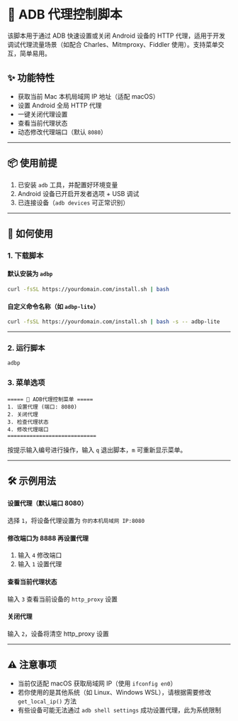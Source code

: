 # 📱 ADB 代理控制脚本

该脚本用于通过 ADB 快速设置或关闭 Android 设备的 HTTP 代理，适用于开发调试代理流量场景（如配合 Charles、Mitmproxy、Fiddler 使用）。支持菜单交互，简单易用。

## ✨ 功能特性

* 获取当前 Mac 本机局域网 IP 地址（适配 macOS）
* 设置 Android 全局 HTTP 代理
* 一键关闭代理设置
* 查看当前代理状态
* 动态修改代理端口（默认 `8080`）

---

## 📦 使用前提

1. 已安装 `adb` 工具，并配置好环境变量
2. Android 设备已开启开发者选项 + USB 调试
3. 已连接设备（`adb devices` 可正常识别）

---

## 🚀 如何使用

### 1. 下载脚本

#### 默认安装为 `adbp`

```bash
curl -fsSL https://yourdomain.com/install.sh | bash
```

#### 自定义命令名称（如 `adbp-lite`）

```bash
curl -fsSL https://yourdomain.com/install.sh | bash -s -- adbp-lite
```

---

### 2. 运行脚本

```bash
adbp
```

### 3. 菜单选项

```
===== 🚀 ADB代理控制菜单 =====
1. 设置代理 (端口: 8080)
2. 关闭代理
3. 检查代理状态
4. 修改代理端口
============================
```

按提示输入编号进行操作，输入 `q` 退出脚本，`m` 可重新显示菜单。

---

## 🛠 示例用法

#### 设置代理（默认端口 8080）

选择 `1`，将设备代理设置为 `你的本机局域网 IP:8080`

#### 修改端口为 8888 再设置代理

1. 输入 `4` 修改端口
2. 输入 `1` 设置代理

#### 查看当前代理状态

输入 `3` 查看当前设备的 `http_proxy` 设置

#### 关闭代理

输入 `2`，设备将清空 http\_proxy 设置

---

## ⚠️ 注意事项

* 当前仅适配 macOS 获取局域网 IP（使用 `ifconfig en0`）
* 若你使用的是其他系统（如 Linux、Windows WSL），请根据需要修改 `get_local_ip()` 方法
* 有些设备可能无法通过 `adb shell settings` 成功设置代理，此为系统限制
